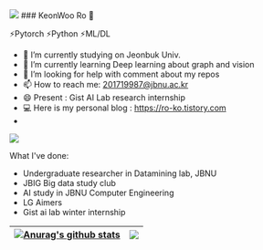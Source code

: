 <img src="https://capsule-render.vercel.app/api?type=shark&color=auto&height=300&section=header&text=capsule%20render&fontSize=90" />
### KeonWoo Ro 👋

⚡Pytorch ⚡Python ⚡ML/DL 
<!--
**ro-ko/ro-ko** is a ✨ _special_ ✨ repository because its `README.md` (this file) appears on your GitHub profile.

Here are some ideas to get you started:

- 🔭 I’m expected to graduation from Jeonbuk Univ. (B.D.)
- 🌱 I’m currently learning Deep learning with graph
- 👯 I’m looking to collaborate on ...
- 🤔 I’m looking for help with comment for my repo
- 💬 Ask me about ...
- 📫 How to reach me: 201719987@jbnu.ac.kr
- 😄 Pronouns: ...
- ⚡ Fun fact: ...
-->

- 🔭 I’m currently studying on Jeonbuk Univ.
- 🌱 I’m currently learning Deep learning about graph and vision
- 🤔 I’m looking for help with comment about my repos
- 📫 How to reach me: 201719987@jbnu.ac.kr 
- 😄 Present : Gist AI Lab research internship
- 💻 Here is my personal blog : https://ro-ko.tistory.com
- 
<a href="버튼을 눌렀을 때 이동할 링크" target="_blank"><img src="https://img.shields.io/badge/뱃지레이블-배경색?style=뱃지모양&logo=로고&logoColor=로고색상"/></a>

What I've done:
- Undergraduate researcher in Datamining lab, JBNU
- JBIG Big data study club
- AI study in JBNU Computer Engineering
- LG Aimers
- Gist ai lab winter internship

| <a href="https://github.com/anuraghazra/github-readme-stats"><img align="center" src="https://github-readme-stats.vercel.app/api?username=ro-ko&show_icons=true&include_all_commits=true&theme=buefy&hide_border=true" alt="Anurag's github stats" /></a> | <a href="https://github.com/anuraghazra/github-readme-stats"><img align="center" src="https://github-readme-stats.vercel.app/api/top-langs/?username=ro-ko&layout=compact&theme=buefy&hide_border=true" /></a> |
| ------------- | ------------- |
